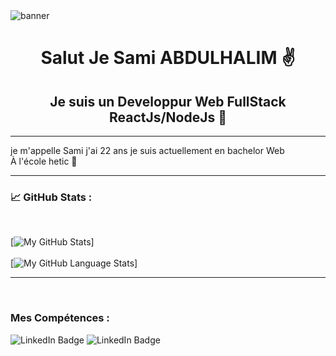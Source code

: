  <img  src="https://user-images.githubusercontent.com/59802097/161453826-8d7e6b35-df11-4755-8c97-461cea76bd09.png" alt="banner"/>
 <h1 align="center">Salut Je Sami ABDULHALIM ✌</h1>
<h2 align="center"> Je suis un Developpur Web FullStack ReactJs/NodeJs 🦾</h2>
<hr/>
<p>je m'appelle Sami j'ai 22 ans je suis actuellement en bachelor Web À l'école hetic 🌙</p>
<hr/>
<h3>📈 GitHub Stats : </h3>
<br/>

[![My GitHub Stats](https://github-readme-stats.vercel.app/api/?username=aboalsim114&count_private=true&theme=tokyonight&showicons=true)]<br/> <br/>
[![My GitHub Language Stats](https://github-readme-stats.vercel.app/api/top-langs/?username=aboalsim114&langs_count=5&theme=tokyonight)]

<hr/>
<br/>
<h3>Mes Compétences :  </h3>

<div id="badges">
    <img src="https://img.shields.io/badge/HTML-yellow" alt="LinkedIn Badge"/>
  <img src="https://img.shields.io/badge/CSS-red" alt="LinkedIn Badge"/>
 
</div>
